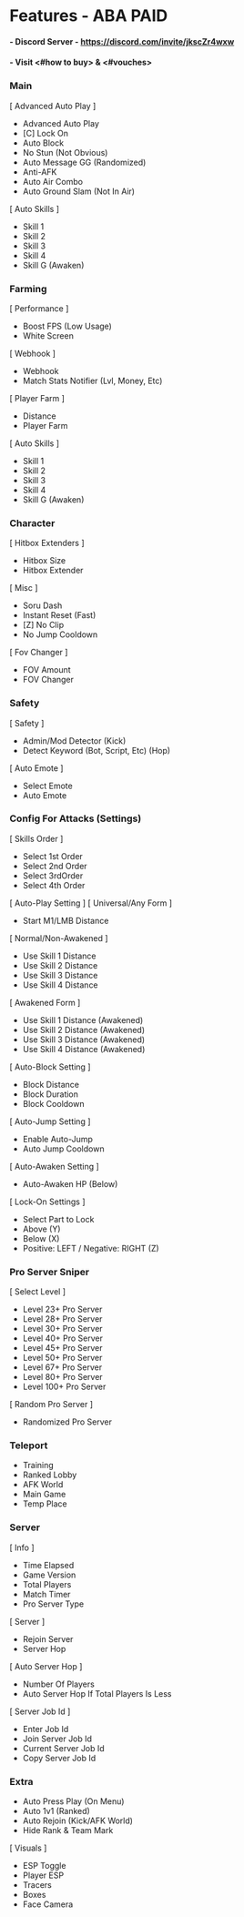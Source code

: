 # Features - ABA PAID 
#### - Discord Server - https://discord.com/invite/jkscZr4wxw  
#### - Visit <#how to buy> & <#vouches>

### Main
[ Advanced Auto Play ] 
- Advanced Auto Play
- [C] Lock On 
- Auto Block
- No Stun (Not Obvious) 
- Auto Message GG (Randomized) 
- Anti-AFK 
- Auto Air Combo 
- Auto Ground Slam (Not In Air) 

[ Auto Skills ] 
- Skill 1 
- Skill 2 
- Skill 3 
- Skill 4 
- Skill G (Awaken)

### Farming
[ Performance ] 
- Boost FPS (Low Usage) 
- White Screen 

[ Webhook ] 
- Webhook 
- Match Stats Notifier (Lvl, Money, Etc) 

[ Player Farm ] 
- Distance 
- Player Farm 

[ Auto Skills ] 
- Skill 1 
- Skill 2 
- Skill 3 
- Skill 4 
- Skill G (Awaken) 

### Character 
[ Hitbox Extenders ] 
- Hitbox Size 
- Hitbox Extender 

[ Misc ] 
- Soru Dash 
- Instant Reset (Fast) 
- [Z] No Clip 
- No Jump Cooldown

[ Fov Changer ] 
- FOV Amount
- FOV Changer 

### Safety 
[ Safety ] 
- Admin/Mod Detector (Kick) 
- Detect Keyword (Bot, Script, Etc) (Hop) 

[ Auto Emote ] 
- Select Emote 
- Auto Emote 

### Config For Attacks (Settings)
[ Skills Order ] 
- Select 1st Order
- Select 2nd Order
- Select 3rdOrder
- Select 4th Order 

[ Auto-Play Setting ]
[ Universal/Any Form ]
- Start M1/LMB Distance

[ Normal/Non-Awakened ] 
- Use Skill 1 Distance
- Use Skill 2 Distance
- Use Skill 3 Distance
- Use Skill 4 Distance

[ Awakened Form ] 
- Use Skill 1 Distance (Awakened)
- Use Skill 2 Distance (Awakened)
- Use Skill 3 Distance (Awakened)
- Use Skill 4 Distance (Awakened)

[ Auto-Block Setting ] 
- Block Distance
- Block Duration 
- Block Cooldown

[ Auto-Jump Setting ] 
- Enable Auto-Jump
- Auto Jump Cooldown 

[ Auto-Awaken Setting ] 
- Auto-Awaken HP (Below)

[ Lock-On Settings ] 
- Select Part to Lock 
- Above (Y) 
- Below (X)
- Positive: LEFT / Negative: RIGHT (Z) 

### Pro Server Sniper 
[ Select Level ] 
- Level 23+ Pro Server
- Level 28+ Pro Server
- Level 30+ Pro Server
- Level 40+ Pro Server
- Level 45+ Pro Server
- Level 50+ Pro Server
- Level 67+ Pro Server
- Level 80+ Pro Server
- Level 100+ Pro Server 

[ Random Pro Server ] 
- Randomized Pro Server 

### Teleport 
- Training
- Ranked Lobby
- AFK World 
- Main Game
- Temp Place 

### Server
[ Info ] 
- Time Elapsed 
- Game Version 
- Total Players 
- Match Timer 
- Pro Server Type 

[ Server ] 
- Rejoin Server 
- Server Hop 

[ Auto Server Hop ] 
- Number Of Players
- Auto Server Hop If Total Players Is Less 

[ Server Job Id ] 
- Enter Job Id
- Join Server Job Id 
- Current Server Job Id
- Copy Server Job Id

### Extra
- Auto Press Play (On Menu) 
- Auto 1v1 (Ranked) 
- Auto Rejoin (Kick/AFK World) 
- Hide Rank & Team Mark 

[ Visuals ] 
- ESP Toggle 
- Player ESP 
- Tracers 
- Boxes
- Face Camera
